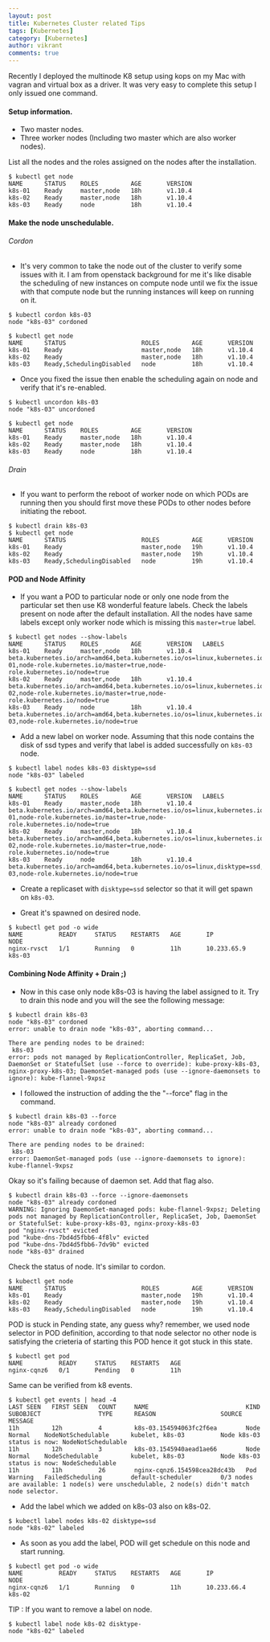 ```yaml
---
layout: post
title: Kubernetes Cluster related Tips
tags: [Kubernetes]
category: [Kubernetes]
author: vikrant
comments: true
--- 
```


Recently I deployed the multinode K8 setup using kops on my Mac with vagran and virtual box as a driver. It was very easy to complete this setup I only issued one command. 

#### Setup information. 

- Two master nodes.
- Three worker nodes (Including two master which are also worker nodes).

List all the nodes and the roles assigned on the nodes after the installation. 

~~~
$ kubectl get node
NAME      STATUS    ROLES         AGE       VERSION
k8s-01    Ready     master,node   18h       v1.10.4
k8s-02    Ready     master,node   18h       v1.10.4
k8s-03    Ready     node          18h       v1.10.4
~~~

#### Make the node unschedulable.

###### Cordon

- It's very common to take the node out of the cluster to verify some issues with it. I am from openstack background for me it's like disable the scheduling of new instances on compute node until we fix the issue with that compute node but the running instances will keep on running on it. 

~~~
$ kubectl cordon k8s-03
node "k8s-03" cordoned

$ kubectl get node
NAME      STATUS                     ROLES         AGE       VERSION
k8s-01    Ready                      master,node   18h       v1.10.4
k8s-02    Ready                      master,node   18h       v1.10.4
k8s-03    Ready,SchedulingDisabled   node          18h       v1.10.4
~~~

- Once you fixed the issue then enable the scheduling again on node and verify that it's re-enabled. 

~~~
$ kubectl uncordon k8s-03
node "k8s-03" uncordoned

$ kubectl get node
NAME      STATUS    ROLES         AGE       VERSION
k8s-01    Ready     master,node   18h       v1.10.4
k8s-02    Ready     master,node   18h       v1.10.4
k8s-03    Ready     node          18h       v1.10.4
~~~

###### Drain

- If you want to perform the reboot of worker node on which PODs are running then you should first move these PODs to other nodes before initiating the reboot. 

~~~
$ kubectl drain k8s-03
$ kubectl get node
NAME      STATUS                     ROLES         AGE       VERSION
k8s-01    Ready                      master,node   19h       v1.10.4
k8s-02    Ready                      master,node   19h       v1.10.4
k8s-03    Ready,SchedulingDisabled   node          19h       v1.10.4
~~~

#### POD and Node Affinity

- If you want a POD to particular node or only one node from the particular set then use K8 wonderful feature labels. Check the labels present on node after the default installation. All the nodes have same labels except only worker node which is missing this `master=true` label. 

~~~
$ kubectl get nodes --show-labels
NAME      STATUS    ROLES         AGE       VERSION   LABELS
k8s-01    Ready     master,node   18h       v1.10.4   beta.kubernetes.io/arch=amd64,beta.kubernetes.io/os=linux,kubernetes.io/hostname=k8s-01,node-role.kubernetes.io/master=true,node-role.kubernetes.io/node=true
k8s-02    Ready     master,node   18h       v1.10.4   beta.kubernetes.io/arch=amd64,beta.kubernetes.io/os=linux,kubernetes.io/hostname=k8s-02,node-role.kubernetes.io/master=true,node-role.kubernetes.io/node=true
k8s-03    Ready     node          18h       v1.10.4   beta.kubernetes.io/arch=amd64,beta.kubernetes.io/os=linux,kubernetes.io/hostname=k8s-03,node-role.kubernetes.io/node=true
~~~

- Add a new label on worker node. Assuming that this node contains the disk of ssd types and verify that label is added successfully on `k8s-03` node. 
 
~~~
$ kubectl label nodes k8s-03 disktype=ssd
node "k8s-03" labeled

$ kubectl get nodes --show-labels
NAME      STATUS    ROLES         AGE       VERSION   LABELS
k8s-01    Ready     master,node   18h       v1.10.4   beta.kubernetes.io/arch=amd64,beta.kubernetes.io/os=linux,kubernetes.io/hostname=k8s-01,node-role.kubernetes.io/master=true,node-role.kubernetes.io/node=true
k8s-02    Ready     master,node   18h       v1.10.4   beta.kubernetes.io/arch=amd64,beta.kubernetes.io/os=linux,kubernetes.io/hostname=k8s-02,node-role.kubernetes.io/master=true,node-role.kubernetes.io/node=true
k8s-03    Ready     node          18h       v1.10.4   beta.kubernetes.io/arch=amd64,beta.kubernetes.io/os=linux,disktype=ssd,kubernetes.io/hostname=k8s-03,node-role.kubernetes.io/node=true
~~~

- Create a replicaset with `disktype=ssd` selector so that it will get spawn on `k8s-03`.

- Great it's spawned on desired node. 

~~~
$ kubectl get pod -o wide
NAME          READY     STATUS    RESTARTS   AGE       IP            NODE
nginx-rvsct   1/1       Running   0          11h       10.233.65.9   k8s-03
~~~

#### Combining Node Affinity + Drain ;)

- Now in this case only node k8s-03 is having the label assigned to it. Try to drain this node and you will the see the following message: 

~~~
$ kubectl drain k8s-03
node "k8s-03" cordoned
error: unable to drain node "k8s-03", aborting command...

There are pending nodes to be drained:
 k8s-03
error: pods not managed by ReplicationController, ReplicaSet, Job, DaemonSet or StatefulSet (use --force to override): kube-proxy-k8s-03, nginx-proxy-k8s-03; DaemonSet-managed pods (use --ignore-daemonsets to ignore): kube-flannel-9xpsz
~~~

- I followed the instruction of adding the the "--force" flag in the command. 

~~~
$ kubectl drain k8s-03 --force
node "k8s-03" already cordoned
error: unable to drain node "k8s-03", aborting command...

There are pending nodes to be drained:
 k8s-03
error: DaemonSet-managed pods (use --ignore-daemonsets to ignore): kube-flannel-9xpsz
~~~

Okay so it's failing because of daemon set. Add that flag also. 


~~~
$ kubectl drain k8s-03 --force --ignore-daemonsets
node "k8s-03" already cordoned
WARNING: Ignoring DaemonSet-managed pods: kube-flannel-9xpsz; Deleting pods not managed by ReplicationController, ReplicaSet, Job, DaemonSet or StatefulSet: kube-proxy-k8s-03, nginx-proxy-k8s-03
pod "nginx-rvsct" evicted
pod "kube-dns-7bd4d5fbb6-4f8lv" evicted
pod "kube-dns-7bd4d5fbb6-7dv9b" evicted
node "k8s-03" drained
~~~

Check the status of node. It's similar to cordon. 

~~~
$ kubectl get node
NAME      STATUS                     ROLES         AGE       VERSION
k8s-01    Ready                      master,node   19h       v1.10.4
k8s-02    Ready                      master,node   19h       v1.10.4
k8s-03    Ready,SchedulingDisabled   node          19h       v1.10.4
~~~


POD is stuck in Pending state, any guess why? remember, we used node selector in POD definition, according to that node selector no other node is satisfying the crieteria of starting this POD hence it got stuck in this state. 

~~~
$ kubectl get pod
NAME          READY     STATUS    RESTARTS   AGE
nginx-cqnz6   0/1       Pending   0          11h
~~~

Same can be verified from k8 events. 

~~~
$ kubectl get events | head -4
LAST SEEN   FIRST SEEN   COUNT     NAME                           KIND                    SUBOBJECT                TYPE      REASON                  SOURCE                   MESSAGE
11h         12h          4         k8s-03.154594063fc2f6ea        Node                                             Normal    NodeNotSchedulable      kubelet, k8s-03          Node k8s-03 status is now: NodeNotSchedulable
11h         12h          3         k8s-03.1545940aead1ae66        Node                                             Normal    NodeSchedulable         kubelet, k8s-03          Node k8s-03 status is now: NodeSchedulable
11h         11h          26        nginx-cqnz6.154598cea28dc43b   Pod                                              Warning   FailedScheduling        default-scheduler        0/3 nodes are available: 1 node(s) were unschedulable, 2 node(s) didn't match node selector.
~~~

- Add the label which we added on k8s-03 also on k8s-02.

~~~
$ kubectl label nodes k8s-02 disktype=ssd
node "k8s-02" labeled
~~~

- As soon as you add the label, POD will get schedule on this node and start running. 

~~~
$ kubectl get pod -o wide
NAME          READY     STATUS    RESTARTS   AGE       IP            NODE
nginx-cqnz6   1/1       Running   0          11h       10.233.66.4   k8s-02
~~~

TIP : If you want to remove a label on node. 

~~~
$ kubectl label node k8s-02 disktype-
node "k8s-02" labeled
~~~